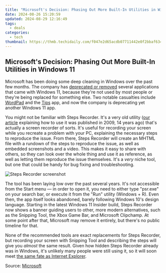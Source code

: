 ```yaml
---
title: "Microsoft's Decision: Phasing Out More Built-In Utilities in Windows 11"
date: 2024-08-26 15:20:59
updated: 2024-08-29 12:16:49
tags:
  - deals
categories:
  - tech
thumbnail: https://thmb.techidaily.com/f047e2d65acdb07711442e0f2bbaf634be9eacb93e4be86849bf37896b7a66cb.jpg
---
```


## Microsoft's Decision: Phasing Out More Built-In Utilities in Windows 11

Microsoft has been doing some deep cleaning in Windows over the past few months. The company has [deprecated or removed](https://iphone-unlock.techidaily.com/how-to-bypass-the-required-apple-store-verification-for-iphone-x-drfone-by-drfone-ios/) several applications that came with Windows 11, because they're not used by most people or they're being replaced for something else. Two notable casualties include [WordPad](https://digital-screen-recording.techidaily.com/new-2024-approved-maximizing-recording-4-strategies-for-facebook-live/) and the [Tips](https://common-error.techidaily.com/how-to-troubleshoot-and-fix-aoc-monitor-issues-compatible-with-windows-11/) app, and now the company is deprecating yet another Windows 11 app.

 You might not be familiar with Steps Recorder. It's a very old utility ([our article](https://howto.techidaily.com/fix-cant-take-screenshot-due-to-security-policy-on-honor-100-pro-drfone-by-drfone-fix-android-problems-fix-android-problems/) explaining how to use it was published in 2009, 14 years ago) that's actually a screen recorder of sorts. It's useful for recording your screen while you recreate a problem with your PC, explaining the necessary steps to reproduce the issue. From there, Steps Recorder will create an MHTML file with a rundown of the steps to reproduce the issue, as well as embedded screenshots and a video. This makes it easy to share with others, so they can look over the whole thing and use it as reference, as well as letting them reproduce the issue themselves. It's a _very_ niche tool, but one that could be handy for bug fixing and troubleshooting.

![Steps Recorder screenshot](https://static1.howtogeekimages.com/wordpress/wp-content/uploads/2023/11/clipboard-nov-15-2023-at-5-00-pm.png) 

 The tool has been laying low over the past several years. It's not accessible from the Start menu — in order to open it, you need to either type "psr.exe" on your search bar, or execute it from the "Run" utility (Windows + R). Even then, the app itself looks abandoned, barely following Windows 10's design language. Starting in the latest Windows 11 Insider build, Steps Recorder now shows a banner guiding users to other, more modern alternatives, such as the Snipping Tool, the Xbox Game Bar, and Microsoft Clipchamp. At some point after that, Microsoft may remove it entirely, but there's no public timeline for that.

 None of the recommended tools are exact replacements for Steps Recorder, but recording your screen with Snipping Tool and describing the steps will give you _almost_ the same result. Given how hidden Steps Recorder already was in Windows, it's unlikely many people were still using it, so it will soon meet [the same fate as Internet Explorer](https://extra-approaches.techidaily.com/updated-snap-fast-moments-iphone-methods-for-blur-effects/).

 Source: [Microsoft](https://blogs.windows.com/windows-insider/2023/11/15/announcing-windows-11-insider-preview-build-23590-dev-channel/)

<ins class="adsbygoogle"
     style="display:block"
     data-ad-format="autorelaxed"
     data-ad-client="ca-pub-7571918770474297"
     data-ad-slot="1223367746"></ins>



<ins class="adsbygoogle"
     style="display:block"
     data-ad-client="ca-pub-7571918770474297"
     data-ad-slot="8358498916"
     data-ad-format="auto"
     data-full-width-responsive="true"></ins>
